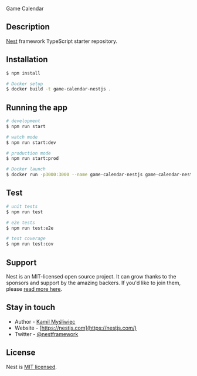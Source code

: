 Game Calendar

## Description

[Nest](https://github.com/nestjs/nest) framework TypeScript starter repository.

## Installation

```bash
$ npm install

# Docker setup
$ docker build -t game-calendar-nestjs .
```

## Running the app

```bash
# development
$ npm run start

# watch mode
$ npm run start:dev

# production mode
$ npm run start:prod

# Docker launch
$ docker run -p3000:3000 --name game-calendar-nestjs game-calendar-nestjs
```

## Test

```bash
# unit tests
$ npm run test

# e2e tests
$ npm run test:e2e

# test coverage
$ npm run test:cov
```

## Support

Nest is an MIT-licensed open source project. It can grow thanks to the sponsors and support by the amazing backers. If you'd like to join them, please [read more here](https://docs.nestjs.com/support).

## Stay in touch

- Author - [Kamil Myśliwiec](https://kamilmysliwiec.com)
- Website - [https://nestjs.com](https://nestjs.com/)
- Twitter - [@nestframework](https://twitter.com/nestframework)

## License

Nest is [MIT licensed](LICENSE).

